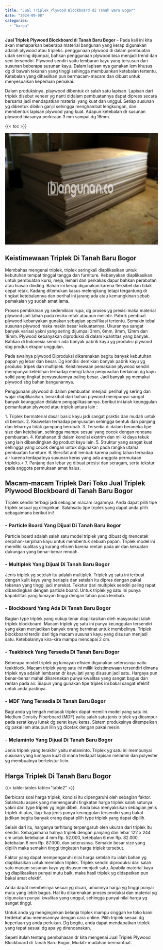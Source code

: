 ```yaml
---
title: "Jual Triplek Plywood Blockboard di Tanah Baru Bogor"
date: "2024-09-08"
categories: 
  - "harga"
---
```


**Jual Triplek Plywood Blockboard di Tanah Baru Bogor** – Pada kali ini kita akan memaparkan beberapa material bangunan yang kerap digunakan adalah plywood atau tripleks. penggunaan plywood di dalam pembuatan udah serring dijumpai, bahkan penggunaan plywood bisa menjadi trend dan seni tersendiri. Plywood sendiri yaitu lembaran kayu yang tersusun dari susunan beberapa susunan kayu. Dalam lapisan nya gunakan lem khusus dg di bawah tekanan yang tinggi sehingga membuahkan ketebalan tertentu. Ketebalan yang dihasilkan pun bermacam-macam dan dibuat untuk menyesuaikan keperluan pemakai.

Dalam produksinya, playwood dibentuk dr salah satu lapisan. Lapisan dari triplek disebut veneer yg nanti didalam pembuatannya dapat dipress secara bersama jadi mendapatkan material yang kuat dan unggul. Setiap susunan yg dibentuk dibikin ganjil sehingga menghambat lengkungan, dan membentuk lapisan plywood yang kuat. Adapun ketebalan dr susunan plywood biasanya perkiraan 3 mm sampai dg 18mm.

{{< toc >}}

![Jual Triplek Plywood Blockboard di Tanah Baru Bogor](/images/jual-triplek-murah-18.png)

## Keistimewaan Triplek Di Tanah Baru Bogor

Membahas mengenai triplek, triplek seringkali diaplikasikan untuk kebutuhan tempat tinggal tangga dan furniture. Kebanyakan diaplikasikan untuk pembuatan kursi, meja, lemari dan perkakas dapur bahkan perabotan atau hiasan dinding. Bahan ini kerap digunakan karena fleksibel dan tidak cepat retak. Kadang ditemukan kasus melengkung tetapi tergantung dr tingkat ketebalannya dan perihal ini jarang ada atau kemungkinan sebab pemakaian yg sudah amat lama.

Proses pembikinan yg sedemikian rupa, dg proses yg presisi maka material plywood jadi tahan pada resiko retak ataupun melintir. Pabrik pembuat plywood kebanyakan gunakan sebagian spesifikasi tertentu. Semakin tebal susunan plywood maka makin besar kekuatannya. Ukurannya sangat banyak variasi yakni yang sering dijumpai 3mm, 6mm, 9mm, 12mm dan 18mm. Plywood kebanyakan diproduksi di dalam kuantitas yang banyak. Bahkan di Indonesia sendiri ada banyak pabrik kayu yg produksi plywood sbg produk ekspor unggulan.

Pada awalnya plywood Diproduksi dikarenakan begitu banyak kebutuhan papan yg lebar dan besar. Dg kondisi demikian banyak pabrik kayu yg produksi tripek dan multiplek. Keistimewaan pemakaian plywood sendiri mempunyai kelebihan terhadap energi tahan penyusutan berlainan dg kayu solid yang tingkat penyusutannya paling besar. Jadi banyak yg memakai plywood sbg bahan bangunannya.

Penggunaan plywood di dalam pembuatan menjadi perihal yg sering dan wajar diaplikasikan. berakibat dari bahan plywood mempunyai sangat banyak keunggulan didalam pengaplikasiannya. berikut ini ialah keunggulan pemanfaatan plywood atau triplek antara lain :

1\. Triplek bermaterial dasar basic kayu jadi sangat praktis dan mudah untuk di bentuk. 2. Keawetan terhadap penyusutan sehingga bentuk dan panjang dan lebarnya tidak gampang berubah. 3. Tersedia di dalam beraneka tipe size dan ketebalan, sehingga mampu sesuai yang cocok dengan rencana pembuatan. 4. Ketahanan di dalam kondisi ekstrim dan miliki daya tekuk yang lain dibandingkan dg product kayu lain. 5. Struktur yang sangat kuat sehingga yang cocok dengan untuk digunakan pada rangka utama pembuatan furniture. 6. Bersifat anti lembab karena paling tahan terhadap air karena terdapatnya susunan keras yang ada anggota permukaan tripleks.< 7. Panjang dan lebar yg dibuat presisi dan seragam, serta tekstur pada anggota permukaan amat halus.

## Macam-macam Triplek Dari Toko Jual Triplek Plywood Blockboard di Tanah Baru Bogor

Triplek sendiri terbagi jadi sebagian macam ragamnya. Anda dapat pilih tipe triplek sesuai yg diinginkan. Salahsatu tipe triplek yang dapat anda pilih sebagaimana berikut ini!

### \- Particle Board Yang Dijual Di Tanah Baru Bogor

Particle board adalah salah satu model triplek yang dibuat dg mencetak serpihan-serpihan kayu untuk membentuk sebuah papan. Triplek model ini memiliki kualitas yg kurang efisien karena rentan pada air dan kekuatan dukungan yang benar-benar rendah.

### \- Multiplek Yang Dijual Di Tanah Baru Bogor

Jenis triplek yg setelah itu adalah multiplek. Triplek yg satu ini terbuat dengan kulit kayu yang berlapis dan setelah itu dipres dengan pakai tekanan yang tinggi jadi merekat. Tekstur dari multiplek sendiri paling rapat dibandingkan dengan particle board. Untuk triplek yg satu ini punya kapabilitas yang lumayan tinggi dengan tahan pada lembab.

### \- Blockboard Yang Ada Di Tanah Baru Bogor

Bagian type triplek yang cukup tenar diaplikasikan oleh masyarakat ialah triplek blockboard. Macam triplek yg satu ini punya keunggulan tersendiri yang akan menjadikan banyak orang berminat untuk membelinya. Triplek blockboard terdiri dari tiga macam susunan kayu yang disusun menjadi satu. Ketebalannya kira-kira mampu mencapai 2 cm.

### \- Teakblock Yang Tersedia Di Tanah Baru Bogor

Beberapa model triplek yg lumayan efisien digunakan seterusnya yaitu teakblock. Macam triplek yang satu ini miliki keistimewaan tersendiri dimana triplek nya adalah lembaran dr kayu jati yang disusun jadi satu. Hargaya pun benar-benar mahal dikarenakan punya kwalitas yang sangat bagus dan rentan pada air. Siapun yang gunakan tipe triplek ini bakal sangat efektif untuk anda pastinya.

### \- MDF Yang Tersedia Di Tanah Baru Bogor

Bagi anda yg tengah melacak triplek dapat memilih model yang satu ini. Medium Density Fiberboard (MDF) yaitu salah satu jenis triplek yg dicampur pada serat kayu lunak dg serat kayu keras. Sistem produksinya ditempelkan dg pakai lem ataupun lilin yg dicetak dengan pakai mesin.

### \- Melaminto Yang Dijual Di Tanah Baru Bogor

Jenis triplek yang terakhir yaitu melaminto. Triplek yg satu ini mempunyai susunan yang lumayan kuat di mana terdapat lapisan melamin dan polyester yg membuatnya bertekstur licin.

## Harga Triplek Di Tanah Baru Bogor

{{< table-tables table="table2" >}}

Berbicara soal harga triplek, kondisi itu dipengaruhi oleh sebagian faktor. Salahsatu aspek yang memengaruhi tingkatan harga triplek salah satunya yakni dari type triplek yg ingin dibeli. Anda bisa menyaksikan sebagian jenis triplek di atas, tiap-tiap jenis punya keunggulan tersendiri yang bakal jadikan begitu banyak orang dapat pilih type triplek yang dapat dipilih.

Selain dari itu, harganya terhitung terpengaruh oleh ukuran dari triplek itu sendiri. Sebagaimana halnya triplek dengan panjang dan lebar 122 x 244 cm untuk ketebalan 4 mm Rp. 52.000, ketebalan 6 mm Rp. 82.000, ketebalan 8 mm Rp. 87.000, dan seterusnya. Semakin besar size yang dipilih maka semakin tinggi tingkatan harga triplek tersebut.

Faktor yang dapat mempengaruhi nilai harga setelah itu ialah bahan yg diaplikasikan untuk membikin triplek. Triplek sendiri diproduksi dari salah satu macam susunan kayu yg disusun menjadi satu. Apabila material kayu yg diaplikasikan punyai mutu baik, maka hasil triplek yg didapatkan pun bakal amat efektif.

Anda dapat membelinya sesuai yg dicari, umumnya harga yg tinggi punyai mutu yang lebih bagus. Hal itu dikarenakan proses produksi dan material yg digunakan punyai kwalitas yang unggul, sehingga punyai nilai harga yg sangat tinggi.

Untuk anda yg menginginkan belanja triplek mampu singgah ke toko kami terdekat atau memesannya dengan cara online. Pilih triplek sesuai dg keperluan yg anda perlukan. Dg begitu, anda dapat mendapatkan triplek yang tepat sesuai dg apa yg direncanakan.

Sepeti itulah tentang pembahasan dr kita mengenai Jual Triplek Plywood Blockboard di Tanah Baru Bogor, Mudah-mudahan bermanfaat.
